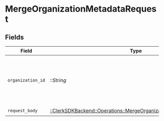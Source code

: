# MergeOrganizationMetadataRequest


## Fields

| Field                                                                                                                                  | Type                                                                                                                                   | Required                                                                                                                               | Description                                                                                                                            |
| -------------------------------------------------------------------------------------------------------------------------------------- | -------------------------------------------------------------------------------------------------------------------------------------- | -------------------------------------------------------------------------------------------------------------------------------------- | -------------------------------------------------------------------------------------------------------------------------------------- |
| `organization_id`                                                                                                                      | *::String*                                                                                                                             | :heavy_check_mark:                                                                                                                     | The ID of the organization for which metadata will be merged or updated                                                                |
| `request_body`                                                                                                                         | [::ClerkSDKBackend::Operations::MergeOrganizationMetadataRequestBody](../../models/operations/mergeorganizationmetadatarequestbody.md) | :heavy_check_mark:                                                                                                                     | N/A                                                                                                                                    |